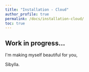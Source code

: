 ```yaml
---
title: "Installation - Cloud"
author_profile: true
permalink: /docs/installation-cloud/
toc: true
---
```



## Work in progress...


I'm making myself beautiful for you,

  Sibylla.
